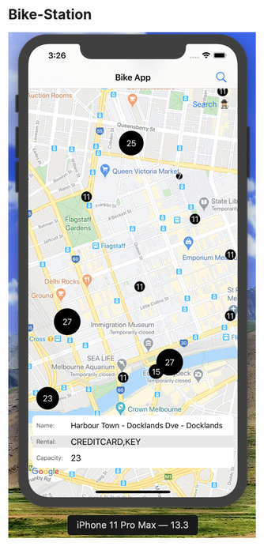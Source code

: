 # Bike-Station

![alt text](https://github.com/amir-ardalanuk/Bike-Station/blob/master/Screenshot%202020-07-20%20at%2015.26.34.png)
